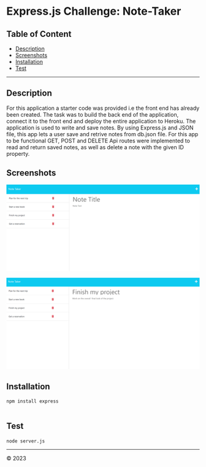 # Express.js Challenge: Note-Taker
## Table of Content
- [Description](#description)
- [Screenshots](#screenshots)
- [Installation](#installation)
- [Test](#test)
-------------------------------------
## Description
For this application a starter code was provided i.e the front end has already been created. The task was to build the back end of the application, connect it to the front end and deploy the entire application to Heroku. 
The application is used to write and save notes. By using Express.js and JSON file, this app lets a user save and retrive notes from db.json file. For this app to be functional GET, POST and DELETE Api routes were implemented to read and return saved notes, as well as delete a note with the given ID property. 
    
## Screenshots
![](images/Screenshot_20230131_111531.png)

![](images/Screenshot_20230131_111433.png)

## Installation

    ​npm install express
    ​  
## Test 

    node server.js
-----------------------------------
&copy; 2023